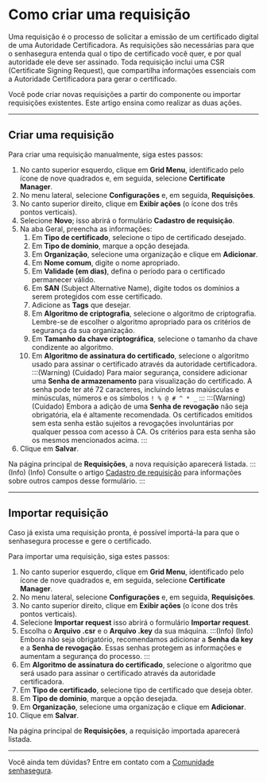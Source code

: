 # Como criar uma requisição

Uma requisição é o processo de solicitar a emissão de um certificado digital de uma Autoridade Certificadora. As requisições são necessárias para que o senhasegura entenda qual o tipo de certificado você quer, e por qual autoridade ele deve ser assinado. Toda requisição inclui uma CSR (Certificate Signing Request), que compartilha informações essenciais com a Autoridade Certificadora para gerar o certificado. 

Você pode criar novas requisições a partir do componente ou importar requisições existentes. Este artigo ensina como realizar as duas ações. 
***
## Criar uma requisição

Para criar uma requisição manualmente, siga estes passos:

1. No canto superior esquerdo, clique em **Grid Menu**, identificado pelo ícone de nove quadrados e, em seguida, selecione **Certificate Manager**.
2. No menu lateral, selecione **Configurações** e, em seguida, **Requisições**.
3. No canto superior direito, clique em **Exibir ações** (o ícone dos três pontos verticais).
4. Selecione **Novo**; isso abrirá o formulário **Cadastro de requisição**.
5. Na aba Geral, preencha as informações:
    1. Em **Tipo de certificado**, selecione o tipo de certificado desejado.
    2. Em **Tipo de domínio**, marque a opção desejada.
    3. Em **Organização**, selecione uma organização e clique em **Adicionar**.
    4. Em **Nome comum**, digite o nome apropriado. 
    5. Em **Validade (em dias)**, defina o período para o certificado permanecer válido.
    6. Em **SAN** (Subject Alternative Name), digite todos os domínios a serem protegidos com esse certificado.
    7. Adicione as **Tags** que desejar.
    8. Em **Algoritmo de criptografia**, selecione o algoritmo de criptografia. Lembre-se de escolher o algoritmo apropriado para os critérios de segurança da sua organização.
    9. Em **Tamanho da chave criptográfica**, selecione o tamanho da chave condizente ao algoritmo.
    10. Em **Algoritmo de assinatura do certificado**, selecione o algoritmo usado para assinar o certificado através da autoridade certificadora.
:::(Warning) (Cuidado)
Para maior segurança, considere adicionar uma **Senha de armazenamento** para visualização do certificado. A senha pode ter até 72 caracteres, incluindo letras maiúsculas e minúsculas, números e os símbolos ```! % @ # ^ * _``` 
:::
:::(Warning) (Cuidado)
Embora a adição de uma **Senha de revogação** não seja obrigatória, ela é altamente recomendada. Os certificados emitidos sem esta senha estão sujeitos a revogações involuntárias por qualquer pessoa com acesso à CA. Os critérios para esta senha são os mesmos mencionados acima.
:::
6. Clique em **Salvar**.

Na página principal de **Requisições**, a nova requisição aparecerá listada.
:::(Info) (Info)
Consulte o artigo [Cadastro de requisição](/v3-32/docs/pt/certificate-manager-reference-requisition-form) para informações sobre outros campos desse formulário.
:::

***
## Importar requisição
Caso já exista uma requisição pronta, é possível importá-la para que o senhasegura processe e gere o certificado. 

Para importar uma requisição, siga estes passos:

1. No canto superior esquerdo, clique em **Grid Menu**, identificado pelo ícone de nove quadrados e, em seguida, selecione **Certificate Manager**.
2. No menu lateral, selecione **Configurações** e, em seguida, **Requisições**.
3. No canto superior direito, clique em **Exibir ações** (o ícone dos três pontos verticais).
4. Selecione **Importar request** isso abrirá o formulário **Importar request**.
5. Escolha o **Arquivo .csr** e o **Arquivo .key** da sua máquina.
:::(Info) (Info)
Embora não seja obrigatório, recomendamos adicionar a **Senha da key** e a **Senha de revogação**. Essas senhas protegem as informações e aumentam a segurança do processo.
:::
6. Em **Algoritmo de assinatura do certificado**, selecione o algoritmo que será usado para assinar o certificado através da autoridade certificadora.
7. Em **Tipo de certificado**, selecione tipo de certificado que deseja obter.
8. Em **Tipo de domínio**, marque a opção desejada.
9. Em **Organização**, selecione uma organização e clique em **Adicionar**.
10. Clique em **Salvar**.

Na página principal de **Requisições**, a requisição importada aparecerá listada.
***
Você ainda tem dúvidas? Entre em contato com a [Comunidade senhasegura](https://community.senhasegura.io/).

